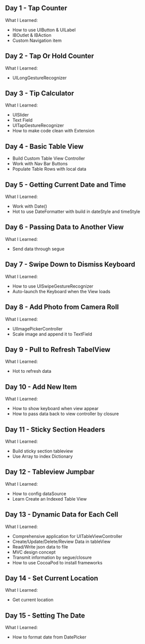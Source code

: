 


## Day 1 - Tap Counter

What I Learned:

- How to use UIButton & UILabel
- IBOutlet & IBAction
- Custom Navigation item

## Day 2 - Tap Or Hold Counter

What I Learned:

- UILongGestureRecognizer

## Day 3 - Tip Calculator

What I Learned:

- UISlider
- Text Field
- UITapGestureRecognizer
- How to make code clean with Extension

## Day 4 - Basic Table View

- Build Custom Table View Controller
- Work with Nav Bar Buttons
- Populate Table Rows with local data

## Day 5 - Getting Current Date and Time

What I Learned:

- Work with Date()
- Hot to use DateFormatter with build in dateStyle and timeStyle

## Day 6 - Passing Data to Another View

What I Learned:

- Send data through segue

## Day 7 - Swipe Down to Dismiss Keyboard

What I Learned:

- How to use UISwipeGestureRecognizer
- Auto-launch the Keyboard when the View loads

## Day 8 - Add Photo from Camera Roll

What I Learned:

- UIImagePickerController
- Scale image and append it to TextField

## Day 9 - Pull to Refresh TabelView

What I Learned:

- Hot to refresh data

## Day 10 - Add New Item

What I Learned:

- How to show keyboard when view appear
- How to pass data back to view controller by closure

## Day 11 - Sticky Section Headers

What I Learned:

- Build sticky section tableview
- Use Array to index Dictionary

## Day 12 - Tableview Jumpbar

What I Learned:

- How to config dataSource
- Learn Create an Indexed Table View

## Day 13 - Dynamic Data for Each Cell

What I Learned:

- Comprehensive application for UITableViewController
- Create/Update/Delete/Review Data in tableView
- Read/Write json data to file
- MVC design concept
- Transmit information by segue/closure
-  How to use CocoaPod to install frameworks

## Day 14 - Set Current Location

What I Learned:

- Get current location

## Day 15 - Setting The Date

What I Learned:

- How to format date from DatePicker